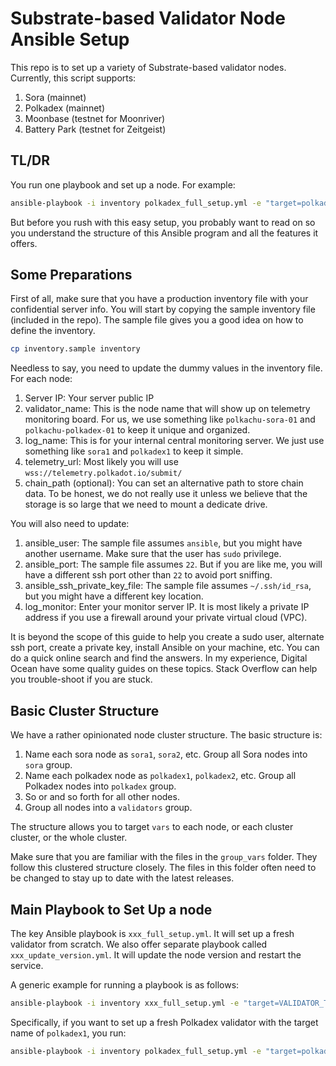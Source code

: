 # Substrate-based Validator Node Ansible Setup

This repo is to set up a variety of Substrate-based validator nodes. Currently, this script supports:

1. Sora (mainnet)
2. Polkadex (mainnet)
3. Moonbase (testnet for Moonriver)
4. Battery Park (testnet for Zeitgeist)

## TL/DR

You run one playbook and set up a node. For example:

```bash
ansible-playbook -i inventory polkadex_full_setup.yml -e "target=polkadex1"
```

But before you rush with this easy setup, you probably want to read on so you understand the structure of this Ansible program and all the features it offers.

## Some Preparations

First of all, make sure that you have a production inventory file with your confidential server info. You will start by copying the sample inventory file (included in the repo). The sample file gives you a good idea on how to define the inventory.

```bash
cp inventory.sample inventory
```

Needless to say, you need to update the dummy values in the inventory file. For each node:

1. Server IP: Your server public IP
2. validator_name: This is the node name that will show up on telemetry monitoring board. For us, we use something like `polkachu-sora-01` and `polkachu-polkadex-01` to keep it unique and organized.
3. log_name: This is for your internal central monitoring server. We just use something like `sora1` and `polkadex1` to keep it simple.
4. telemetry_url: Most likely you will use `wss://telemetry.polkadot.io/submit/`
5. chain_path (optional): You can set an alternative path to store chain data. To be honest, we do not really use it unless we believe that the storage is so large that we need to mount a dedicate drive.

You will also need to update:

1. ansible_user: The sample file assumes `ansible`, but you might have another username. Make sure that the user has `sudo` privilege.
2. ansible_port: The sample file assumes `22`. But if you are like me, you will have a different ssh port other than `22` to avoid port sniffing.
3. ansible_ssh_private_key_file: The sample file assumes `~/.ssh/id_rsa`, but you might have a different key location.
4. log_monitor: Enter your monitor server IP. It is most likely a private IP address if you use a firewall around your private virtual cloud (VPC).

It is beyond the scope of this guide to help you create a sudo user, alternate ssh port, create a private key, install Ansible on your machine, etc. You can do a quick online search and find the answers. In my experience, Digital Ocean have some quality guides on these topics. Stack Overflow can help you trouble-shoot if you are stuck.

## Basic Cluster Structure

We have a rather opinionated node cluster structure. The basic structure is:

1. Name each sora node as `sora1`, `sora2`, etc. Group all Sora nodes into `sora` group.
2. Name each polkadex node as `polkadex1`, `polkadex2`, etc. Group all Polkadex nodes into `polkadex` group.
3. So or and so forth for all other nodes.
4. Group all nodes into a `validators` group.

The structure allows you to target `vars` to each node, or each cluster cluster, or the whole cluster.

Make sure that you are familiar with the files in the `group_vars` folder. They follow this clustered structure closely. The files in this folder often need to be changed to stay up to date with the latest releases.

## Main Playbook to Set Up a node

The key Ansible playbook is `xxx_full_setup.yml`. It will set up a fresh validator from scratch. We also offer separate playbook called `xxx_update_version.yml`. It will update the node version and restart the service.

A generic example for running a playbook is as follows:

```bash
ansible-playbook -i inventory xxx_full_setup.yml -e "target=VALIDATOR_TARGET"
```

Specifically, if you want to set up a fresh Polkadex validator with the target name of `polkadex1`, you run:

```bash
ansible-playbook -i inventory polkadex_full_setup.yml -e "target=polkadex1"
```
